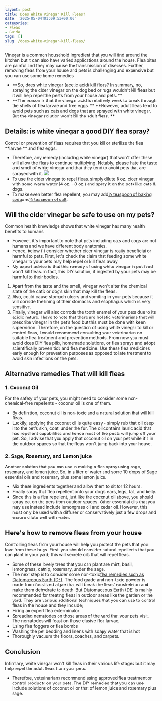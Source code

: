 ```yaml
---
layout: post
title: Does White Vinegar Kill Fleas?
date: '2025-05-04T01:09:51+00:00'
categories:
- Fleas
- Guide
tags: []
slug: /does-white-vinegar-kill-fleas/
---
```


Vinegar is a common household ingredient that you will find around the kitchen but it can also have varied applications around the house.
Flea bites are painful and they may cause the transmission of diseases. Further, removing fleas from your house and pets is challenging and expensive but you can use some home remedies.
- **So, does white vinegar (acetic acid) kill fleas? In summary, no, spraying the cider vinegar on the dog bed or rugs wouldn't kill fleas but it will help repel the pests from your house and pets. **
- **The reason is that the vinegar acid is relatively weak to break through the shells of flea larvae and free eggs. **
**However, adult fleas tend to avoid pets such as cats and dogs that are sprayed with white vinegar. But the vinegar solution won't kill the adult fleas. **
## Details: is white vinegar a good DIY flea spray?
Control or prevention of fleas requires that you kill or sterilize the flea
**larvae **
and flea eggs.
- Therefore, any remedy (including white vinegar) that won't offer these will allow the fleas to continue multiplying.
Notably, please hate the taste and smell of white vinegar and that they tend to avoid pets that are sprayed with it.
![](/assets/img/03/Does-White-Vinegar-Kill-Fleas-300x200.jpg)
- To use the cider vinegar to repel fleas, simply dilute 8 oz. cider vinegar with some warm water (4 oz. - 8 oz.) and spray it on the pets like cats & dogs.
- To make even better flea repellent, you may add[½ teaspoon of baking soda](https://pestpolicy.com/does-baking-soda-kill-fleas/)and[½ teaspoon of salt](https://pestpolicy.com/does-salt-kill-fleas/).
## Will the cider vinegar be safe to use on my pets?
Common health knowledge shows that white vinegar has many health benefits to humans.
- However, it's important to note that pets including cats and dogs are not humans and we have different body anatomies.
- Hence, below I'll consider whether cider vinegar is really beneficial or harmful to pets.
First, let's check the claim that feeding some white vinegar to your pets may help repel or kill fleas away.
- My expert advice is that this remedy of using white vinegar in pet food won't kill fleas.
In fact, this DIY solution, if ingested by your pets may be harmful to their bodies.
1. Apart from the taste and the smell, vinegar won't alter the chemical state of the cat’s or dog’s skin that may kill the fleas.
2. Also, could cause stomach ulcers and vomiting in your pets because it will corrode the lining of their stomachs and esophagus which is very sensitive.
3. Finally, vinegar will also corrode the tooth enamel of your pets due to its acidic nature.
I have to note that there are holistic veterinarians that will prescribe vinegar in the pet’s food but this must be done with keen supervision.
Therefore, on the question of using white vinegar to kill or control fleas, I would recommend consulting your veterinarian on suitable flea treatment and prevention methods.
From now you must avoid does DIY flea pills, homemade solutions, or flea sprays and adopt scientifically proven tick and flea medicine.
Use these flea medicines early enough for prevention purposes as opposed to late treatment to avoid skin infections on the pets.
## Alternative remedies That will kill fleas
### 1. Coconut Oil
For the safety of your pets, you might need to consider some non-chemical-free repellents - coconut oil is one of them.
- By definition, coconut oil is non-toxic and a natural solution that will kill fleas.
- Luckily, applying the coconut oil is quite easy - simply rub that oil deep into the pet’s skin, coat, under the fur.
The oil contains lauric acid that has repellent capabilities and hence most of the pests will jump off your pet.
So, I advise that you apply that coconut oil on your pet while it's in the outdoor spaces so that the fleas won't jump back into your house.
### 2. Sage, Rosemary, and Lemon juice
Another solution that you can use in making a flea spray using sage, rosemary, and lemon juice.
So, in a liter of water and some 10 drops of Sage essential oils and rosemary plus some lemon juice.
- Mix these ingredients together and allow them to sit for 12 hours.
- Finally spray that flea repellent onto your dog’s ears, legs, tail, and belly.
- Since this is a flea repellent, just like the coconut oil above, you should spray eat on the pets from outdoor spaces.
Other essential oils that you may use instead include lemongrass oil and cedar oil. However, this must only be used with a diffuser or conservatively just a few drops and ensure dilute well with water.
## Here's how to remove fleas from your house
Controlling fleas from your house will help you protect the pets that you love from these bugs.
First, you should consider natural repellents that you can plant in your yard; this will secrete oils that will repel fleas.
- Some of these lovely trees that you can plant are mint, basil, lemongrass, catnip, rosemary, under the sage.
- The next step is to consider some non-toxic[flea remedies such as Diatomaceous Earth (DE)](https://pestpolicy.com/diatomaceous-earth-for-fleas/).
The food grade and non-toxic powder is made from fossilized algae that will break the fleas’ exoskeleton and make them dehydrate to death.
But Diatomaceous Earth (DE) is mainly recommended for treating fleas in outdoor areas like the garden or the yard.
They are various additional techniques that you can use to control fleas in the house and they include;
- Hiring an expert flea exterminator
- Spreading nematodes on those areas of the yard that your pets visit. The nematodes will feast on those elusive flea larvae.
- Using flea foggers or flea bombs
- Washing the pet bedding and linens with soapy water that is hot
- Thoroughly vacuum the floors, coaches, and carpets.
## Conclusion
Infirmary, white vinegar won't kill fleas in their various life stages but it may help repel the adult fleas from your pets.
- Therefore, veterinarians recommend using approved flea treatment or control products on your pets.
The DIY remedies that you can use include solutions of coconut oil or that of lemon juice and rosemary plus sage.
